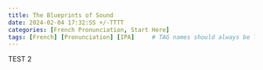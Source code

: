 ```yaml
---
title: The Blueprints of Sound
date: 2024-02-04 17:32:SS +/-TTTT
categories: [French Pronunciation, Start Here]
tags: [French] [Pronunciation] [IPA]     # TAG names should always be lowercase
---
```


TEST 2

